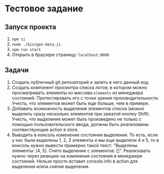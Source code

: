 # Тестовое задание

## Запуск проекта

1. `npm ci`
2. `node ./bin/gen-data.js`
3. `npm run start`
4. Открыть в браузере страницу: `localhost:8080`

## Задачи

1. Создать публичный git репозиторий и залить в него данный код.
2. Создать компонент просмотра списка логов, в котором можно просматривать элементы из массива `elements` из менеджера состояний. Протестировать его с точки зрения производительности. Учесть, что элементов может быть еще больше, чем в примере.
3. Добавить возможность выделения элементов списка (можно выделить сразу несколько элементов при зажатой кнопку Shift). Учесть, что выделение может быть произведено не только с помощью пользовательского ввода, должны быть реализованы соотвествующие action в store.
4. Выводить в консоль изменение состояния выделения. То есть, если у нас были выделены 1, 2, 3 элементы и мы еще выделели 4 и 5, то в консоль нужно вывести примерно такой текст: "Выделены элементы: [4, 5]. Снято выделение с элементов: []". Реализовать нужно через реакцию на изменения состояния в менеджере состояний. Нельзя просто вставит console.info в action для выделения и/или снятия выделения.
